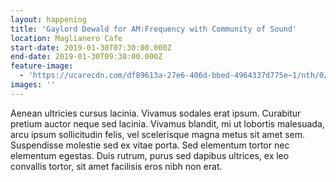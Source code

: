 ```yaml
---
layout: happening
title: 'Gaylord Dewald for AM:Frequency with Community of Sound'
location: Maglianero Cafe
start-date: 2019-01-30T07:30:00.000Z
end-date: 2019-01-30T09:30:00.000Z
feature-image:
  - 'https://ucarecdn.com/df89613a-27e6-406d-bbed-4964337d775e~1/nth/0/'
images: ''
---
```

Aenean ultricies cursus lacinia. Vivamus sodales erat ipsum. Curabitur pretium auctor neque sed lacinia. Vivamus blandit, mi ut lobortis malesuada, arcu ipsum sollicitudin felis, vel scelerisque magna metus sit amet sem. Suspendisse molestie sed ex vitae porta. Sed elementum tortor nec elementum egestas. Duis rutrum, purus sed dapibus ultrices, ex leo convallis tortor, sit amet facilisis eros nibh non erat.
